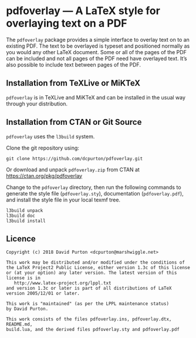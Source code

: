 # pdfoverlay — A LaTeX style for overlaying text on a PDF

The `pdfoverlay` package provides a simple interface to overlay text on to an
existing PDF. The text to be overlayed is typeset and positioned normally as
you would any other LaTeX document. Some or all of the pages of the PDF can be
included and not all pages of the PDF need have overlayed text. It’s also
possible to include text between pages of the PDF.

## Installation from TeXLive or MiKTeX

`pdfoverlay` is in TeXLive and MiKTeX and can be installed in the usual way
through your distribution.

## Installation from CTAN or Git Source

`pdfoverlay` uses the `l3build` system.

Clone the git repository using:

```
git clone https://github.com/dcpurton/pdfoverlay.git
```

Or download and unpack `pdfoverlay.zip` from CTAN at
https://ctan.org/pkg/pdfoverlay

Change to the `pdfoverlay` directory, then run the following commands to
generate the style file (`pdfoverlay.sty`), documentation (`pdfoverlay.pdf`),
and install the style file in your local texmf tree.

```
l3build unpack
l3build doc
l3build install
```

## Licence

```
Copyright (c) 2018 David Purton <dcpurton@marshwiggle.net>

This work may be distributed and/or modified under the conditions of
the LaTeX Project2 Public License, either version 1.3c of this license
or (at your option) any later version. The latest version of this
license is in
   http://www.latex-project.org/lppl.txt
and version 1.3c or later is part of all distributions of LaTeX
version 2005/12/01 or later.

This work is "maintained" (as per the LPPL maintenance status)
by David Purton.

This work consists of the files pdfoverlay.ins, pdfoverlay.dtx, README.md,
build.lua, and the derived files pdfoverlay.sty and pdfoverlay.pdf
```
